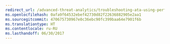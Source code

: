 ```yaml
---
redirect_url: /advanced-threat-analytics/troubleshooting-ata-using-perf-counters
ms.openlocfilehash: 0afa9f64532ebef42730d82f22636882905e2aa1
ms.sourcegitcommit: 470675730967e0c36ebc90fc399baa64e7901f6b
ms.translationtype: HT
ms.contentlocale: ru-RU
ms.lasthandoff: 06/30/2017
---
```

